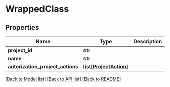 # WrappedClass

## Properties
Name | Type | Description | Notes
------------ | ------------- | ------------- | -------------
**project_id** | **str** |  | [optional] 
**name** | **str** |  | 
**autorization_project_actions** | [**list[ProjectAction]**](ProjectAction.md) |  | [optional] 

[[Back to Model list]](../README.md#documentation-for-models) [[Back to API list]](../README.md#documentation-for-api-endpoints) [[Back to README]](../README.md)


